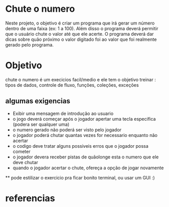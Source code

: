 # Chute o numero 

<p> Neste projeto, o objetivo é criar um programa que irá gerar um número dentro de uma faixa (ex: 1 a 100). Além disso o
programa deverá permitir que o usuário chute o valor até que ele acerte. O programa deverá dar dicas sobre quão
próximo o valor digitado foi ao valor que foi realmente gerado pelo  programa. </p>

# Objetivo 

<p> chute o numero é um execicios facil/medio e ele tem o objetivo treinar : tipos de dados, controle de fluxo, funções, coleções, exceções  </p>

## algumas exigencias 

<ul> 
<li> Exibir uma mensagem de introdução ao usuario </li>
<li> o jogo deverá começar após o jogador apertar uma tecla especifica (podera ser qualquer uma)</li>
<li> o numero gerado não poderá ser visto pelo jogador </li>
<li> o jogador poderá chutar quantas vezes for necessario enquanto não acertar</li>
<li> o codigo deve tratar alguns possiveis erros que o jogador possa cometer </li>
<li> o jogador devera receber pistas de quãolonge esta o numero que ele deve chutar</li>
<li>  quando o jogador acertar o chute, ofereça a opção de jogar novamente </li>

</ul>

** pode estilizar o exercicio pra ficar bonito terminal, ou usar um GUI  :) 

# referencias 
